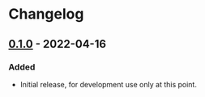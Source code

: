 # Changelog

## [0.1.0] - 2022-04-16
### Added
- Initial release, for development use only at this point.

[0.1.0]: https://github.com/retroarcher/retroarcher/releases/tag/v0.1.0
